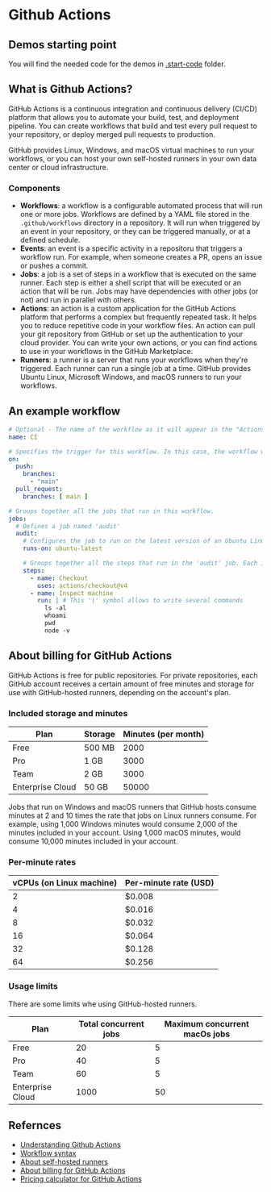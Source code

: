 # Github Actions

## Demos starting point

You will find the needed code for the demos in [.start-code](./.start-code) folder.

## What is Github Actions?

GitHub Actions is a continuous integration and continuous delivery (CI/CD) platform that allows you to automate your build, test, and deployment pipeline. You can create workflows that build and test every pull request to your repository, or deploy merged pull requests to production.

GitHub provides Linux, Windows, and macOS virtual machines to run your workflows, or you can host your own self-hosted runners in your own data center or cloud infrastructure.

### Components

- **Workflows**: a workflow is a configurable automated process that will run one or more jobs. Workflows are defined by a YAML file stored in the `.github/workflows` directory in a repository. It will run when triggered by an event in your repository, or they can be triggered manually, or at a defined schedule.
- **Events**: an event is a specific activity in a repositoru that triggers a workflow run. For example, when someone creates a PR, opens an issue or pushes a commit.
- **Jobs**: a job is a set of steps in a workflow that is executed on the same runner. Each step is either a shell script that will be executed or an action that will be run. Jobs may have dependencies with other jobs (or not) and run in parallel with others.
- **Actions**: an action is a custom application for the GitHub Actions platform that performs a complex but frequently repeated task. It helps you to reduce repetitive code in your workflow files. An action can pull your git repository from GitHub or set up the authentication to your cloud provider. You can write your own actions, or you can find actions to use in your workflows in the GitHub Marketplace.
- **Runners**: a runner is a server that runs your workflows when they're triggered. Each runner can run a single job at a time. GitHub provides Ubuntu Linux, Microsoft Windows, and macOS runners to run your workflows.

## An example workflow

```yaml
# Optional - The name of the workflow as it will appear in the "Actions" tab of the GitHub repository. If this field is omitted, the name of the workflow file will be used instead.
name: CI

# Specifies the trigger for this workflow. In this case, the workflow will be trigger when a PR is opened to main or when commits are pushed into main.
on:
  push:
    branches:
      - "main"
  pull_request:
    branches: [ main ]

# Groups together all the jobs that run in this workflow.
jobs:
  # Defines a job named 'audit'
  audit:
    # Configures the job to run on the latest version of an Ubuntu Linux runner. Jobs can be run in self-hosted runners too.
    runs-on: ubuntu-latest

    # Groups together all the steps that run in the 'audit' job. Each item nested under this section is a separate action (uses) or shell script (run).
    steps:
      - name: Checkout 
        uses: actions/checkout@v4
      - name: Inspect machine
        run: | # This '|' symbol allows to write several commands
          ls -al
          whoami
          pwd
          node -v
```

## About billing for GitHub Actions

GitHub Actions is free for public repositories. For private repositories, each GitHub account receives a certain amount of free minutes and storage for use with GitHub-hosted runners, depending on the account's plan.

### Included storage and minutes

| **Plan**         | **Storage** | **Minutes (per month)** |
|------------------|-------------|-------------------------|
| Free             | 500 MB      | 2000                    |
| Pro              | 1 GB        | 3000                    |
| Team             | 2 GB        | 3000                    |
| Enterprise Cloud | 50 GB       | 50000                   |

Jobs that run on Windows and macOS runners that GitHub hosts consume minutes at 2 and 10 times the rate that jobs on Linux runners consume. For example, using 1,000 Windows minutes would consume 2,000 of the minutes included in your account. Using 1,000 macOS minutes, would consume 10,000 minutes included in your account.

### Per-minute rates

| **vCPUs (on Linux machine)** | **Per-minute rate (USD)** |
|------------------------------|---------------------------|
| 2                            | $0.008                    |
| 4                            | $0.016                    |
| 8                            | $0.032                    |
| 16                           | $0.064                    |
| 32                           | $0.128                    |
| 64                           | $0.256                    |

### Usage limits

There are some limits whe using GitHub-hosted runners.

| **Plan**         | **Total concurrent jobs** | **Maximum concurrent macOs jobs** |
|------------------|---------------------------|-----------------------------------|
| Free             | 20                        | 5                                 |
| Pro              | 40                        | 5                                 |
| Team             | 60                        | 5                                 |
| Enterprise Cloud | 1000                      | 50                                |

## Refernces

- [Understanding Github Actions](https://docs.github.com/en/actions/learn-github-actions/understanding-github-actions)
- [Workflow syntax](https://docs.github.com/en/actions/using-workflows/workflow-syntax-for-github-actions)
- [About self-hosted runners](https://docs.github.com/en/actions/hosting-your-own-runners/managing-self-hosted-runners/about-self-hosted-runners)
- [About billing for GitHub Actions](https://docs.github.com/en/billing/managing-billing-for-github-actions/about-billing-for-github-actions)
- [Pricing calculator for GitHub Actions](https://github.com/pricing/calculator?feature=actions)
